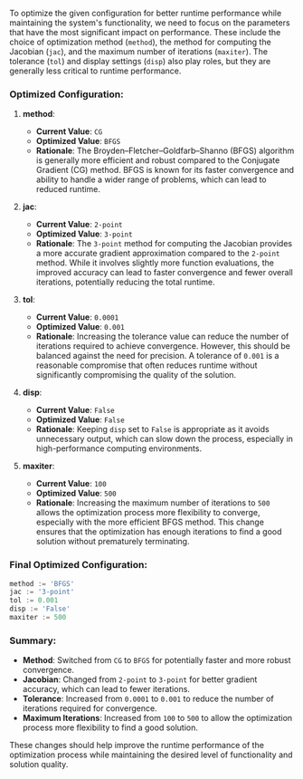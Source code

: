 To optimize the given configuration for better runtime performance while maintaining the system's functionality, we need to focus on the parameters that have the most significant impact on performance. These include the choice of optimization method (`method`), the method for computing the Jacobian (`jac`), and the maximum number of iterations (`maxiter`). The tolerance (`tol`) and display settings (`disp`) also play roles, but they are generally less critical to runtime performance.

### Optimized Configuration:

1. **method**:
   - **Current Value**: `CG`
   - **Optimized Value**: `BFGS`
   - **Rationale**: The Broyden–Fletcher–Goldfarb–Shanno (BFGS) algorithm is generally more efficient and robust compared to the Conjugate Gradient (CG) method. BFGS is known for its faster convergence and ability to handle a wider range of problems, which can lead to reduced runtime.

2. **jac**:
   - **Current Value**: `2-point`
   - **Optimized Value**: `3-point`
   - **Rationale**: The `3-point` method for computing the Jacobian provides a more accurate gradient approximation compared to the `2-point` method. While it involves slightly more function evaluations, the improved accuracy can lead to faster convergence and fewer overall iterations, potentially reducing the total runtime.

3. **tol**:
   - **Current Value**: `0.0001`
   - **Optimized Value**: `0.001`
   - **Rationale**: Increasing the tolerance value can reduce the number of iterations required to achieve convergence. However, this should be balanced against the need for precision. A tolerance of `0.001` is a reasonable compromise that often reduces runtime without significantly compromising the quality of the solution.

4. **disp**:
   - **Current Value**: `False`
   - **Optimized Value**: `False`
   - **Rationale**: Keeping `disp` set to `False` is appropriate as it avoids unnecessary output, which can slow down the process, especially in high-performance computing environments.

5. **maxiter**:
   - **Current Value**: `100`
   - **Optimized Value**: `500`
   - **Rationale**: Increasing the maximum number of iterations to `500` allows the optimization process more flexibility to converge, especially with the more efficient BFGS method. This change ensures that the optimization has enough iterations to find a good solution without prematurely terminating.

### Final Optimized Configuration:

```python
method := 'BFGS'
jac := '3-point'
tol := 0.001
disp := 'False'
maxiter := 500
```

### Summary:
- **Method**: Switched from `CG` to `BFGS` for potentially faster and more robust convergence.
- **Jacobian**: Changed from `2-point` to `3-point` for better gradient accuracy, which can lead to fewer iterations.
- **Tolerance**: Increased from `0.0001` to `0.001` to reduce the number of iterations required for convergence.
- **Maximum Iterations**: Increased from `100` to `500` to allow the optimization process more flexibility to find a good solution.

These changes should help improve the runtime performance of the optimization process while maintaining the desired level of functionality and solution quality.